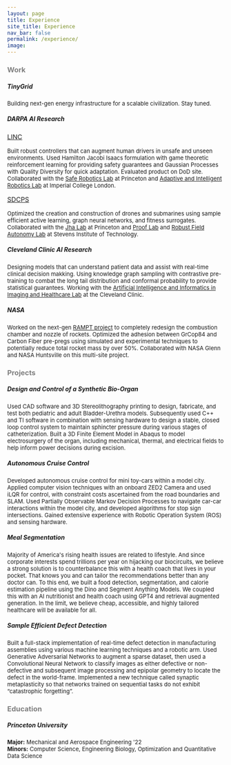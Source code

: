 ```yaml
---
layout: page
title: Experience
site_title: Experience
nav_bar: false
permalink: /experience/
image:
---
```


<h3 style="color: gray;">Work</h3>

##### TinyGrid
<p style="font-size: 13px;">
Building next-gen energy infrastructure for a scalable civilization. Stay tuned.
</p>

##### DARPA AI  Research
<p style="font-size: 15px;">
    <a href="https://www.darpa.mil/program/learning-introspective-control">LINC</a>
</p>

<p style="font-size: 13px;">
Built robust controllers that can augment human drivers in unsafe and unseen environments. Used Hamilton Jacobi Isaacs formulation with game theoretic reinforcement learning for providing safety guarantees and Gaussian Processes with Quality Diversity for quick adaptation. Evaluated product on DoD site. Collaborated with the <a href="https://saferobotics.princeton.edu">Safe Robotics Lab</a> at Princeton and <a href="https://www.imperial.ac.uk/adaptive-intelligent-robotics/">Adaptive and Intelligent Robotics Lab</a> at Imperial College London. 
</p>

<p style="font-size: 15px;">
    <a href="https://www.darpa.mil/program/symbiotic-design-for-cyber-physical-systems">SDCPS</a>
</p>

<p style="font-size: 13px;">
Optimized the creation and construction of drones and submarines using sample efficient active learning, graph neural networks, and fitness surrogates. Collaborated with the <a href="https://engineering.princeton.edu/faculty/niraj-jha">Jha Lab</a> at Princeton and <a href="https://prooflab.stevens.edu"> Proof Lab</a> and <a href="https://robustfieldautonomylab.github.io">Robust Field Autonomy Lab</a> at Stevens Institute of Technology.
</p>

##### Cleveland Clinic AI  Research
<p style="font-size: 13px;">
Designing models that can understand patient data and assist with real-time clinical decision makking. Using knowledge graph sampling with contrastive pre-training to combat the long tail distribution and conformal probability to provide statistical guarantees. Working with the <a href="https://my.clevelandclinic.org/departments/pathology/depts/artificial-intelligence-data-science">Artificial Intelligence and Informatics in Imaging and Healthcare Lab</a> at the Cleveland Clinic.
</p>

##### NASA
<p style="font-size: 13px;">
Worked on the next-gen <a href="https://www.nasa.gov/rapid-analysis-and-manufacturing-propulsion-technology/">RAMPT project</a> to completely redesign the combustion chamber and nozzle of rockets. Optimized the adhesion between GrCop84 and Carbon Fiber pre-pregs using simulated and experimental techniques to potentially reduce total rocket mass by over 50%. Collaborated with NASA Glenn and NASA Huntsville on this multi-site project.
</p>

<h3 style="color: gray;">Projects</h3>

##### Design and Control of a Synthetic Bio-Organ
<p style="font-size: 13px;">
Used CAD software and 3D Stereolithography printing to design, fabricate, and test both pediatric and adult Bladder-Urethra models. Subsequently used C++ and TI software in combination with sensing hardware to design a stable, closed loop control system to maintain sphincter pressure during various stages of catheterization. Built a 3D Finite Element Model in Abaqus to model electrosurgery of the organ, including mechanical, thermal, and electrical fields to help inform power decisions during excision.
</p>

##### Autonomous Cruise Control
<p style="font-size: 13px;">
Developed autonomous cruise control for mini toy-cars within a model city. Applied computer vision techniques with an onboard ZED2 Camera and used iLQR for control, with constraint costs ascertained from the road boundaries and SLAM. Used Partially Observable Markov Decision Processes to navigate car-car interactions within the model city, and developed algorithms for stop sign intersections. Gained extensive experience with Robotic Operation System (ROS) and sensing hardware.
</p>

##### Meal Segmentation
<p style="font-size: 13px;">
Majority of America's rising health issues are related to lifestyle. And since corporate interests spend trillions per year on hijacking our biocircuits, we believe a strong solution is to counterbalance this with a health coach that lives in your pocket. That knows you and can tailor the recommendations better than any doctor can. To this end, we built a food detection, segmentation, and calorie estimation pipeline using the Dino and Segment Anything Models. We coupled this with an AI nutritionist and health coach using GPT4 and retrieval augmented generation. In the limit, we believe cheap, accessible, and highly tailored healthcare will be available for all.
</p>

##### Sample Efficient Defect Detection
<p style="font-size: 13px;">
Built a full-stack implementation of real-time defect detection in manufacturing assemblies using various machine learning techniques and a robotic arm. Used Generative Adversarial Networks to augment a sparse dataset, then used a Convolutional Neural Network to classify images as either defective or non-defective and subsequent image processing and epipolar geometry to locate the defect in the world-frame. Implemented a new technique called synaptic metaplasticity so that networks trained on sequential tasks do not exhibit “catastrophic forgetting”.
</p>

<h3 style="color: gray;">Education</h3>

##### Princeton University
<p style="font-size: 13px;">
<strong>Major:</strong> Mechanical and Aerospace Engineering '22<br>
<strong>Minors:</strong> Computer Science, Engineering Biology, Optimization and Quantitative Data Science
</p>